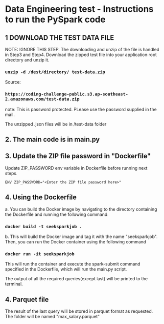 # Data Engineering test - Instructions to run the PySpark code 


## 1 DOWNLOAD THE TEST DATA FILE 
NOTE: IGNORE THIS STEP. The downloading and unzip of the file is handled in Step3 and Step4.
Download the zipped test file into your application root directory and unzip it.

### `unzip -d /dest/directory/ test-data.zip`

Source: 
### `https://coding-challenge-public.s3.ap-southeast-2.amazonaws.com/test-data.zip`
note: This is password protected. PLease use the password supplied in the mail.

The unzipped .json files will be in /test-data folder


## 2. The main code is in main.py


## 3. Update the ZIP file password in "Dockerfile"

Update ZIP_PASSWORD env variable in Dockerfile before running next steps.

`ENV ZIP_PASSWORD="<Enter the ZIP file password here>"`

## 4. Using the Dockerfile

   a. You can build the Docker image by navigating to the directory containing the Dockerfile and running the following command:
   ###  `docker build -t seeksparkjob .`

b. This will build the Docker image and tag it with the name "seeksparkjob". Then, you can run the Docker container using the following command
###  `docker run -it seeksparkjob`

This will run the container and execute the spark-submit command specified in the Dockerfile, which will run the main.py script.

The output of all the required queries(except last) will be printed to the terminal.

## 4. Parquet file

The result of the last query will be stored in parquet format as requested.
The folder will be named "max_salary.parquet"
